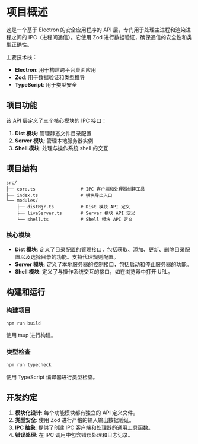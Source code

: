 # 项目概述

这是一个基于 Electron 的安全应用程序的 API 层，专门用于处理主进程和渲染进程之间的 IPC（进程间通信）。它使用 Zod 进行数据验证，确保通信的安全性和类型正确性。

主要技术栈：
- **Electron**: 用于构建跨平台桌面应用
- **Zod**: 用于数据验证和类型推导
- **TypeScript**: 用于类型安全

## 项目功能

该 API 层定义了三个核心模块的 IPC 接口：
1. **Dist 模块**: 管理静态文件目录配置
2. **Server 模块**: 管理本地服务器实例
3. **Shell 模块**: 处理与操作系统 shell 的交互

## 项目结构

```
src/
├── core.ts                 # IPC 客户端和处理器创建工具
├── index.ts                # 模块导出入口
└── modules/
    ├── distMgr.ts          # Dist 模块 API 定义
    ├── liveServer.ts       # Server 模块 API 定义
    └── shell.ts            # Shell 模块 API 定义
```

### 核心模块

- **Dist 模块**: 定义了目录配置的管理接口，包括获取、添加、更新、删除目录配置以及选择目录的功能。支持代理规则配置。
- **Server 模块**: 定义了本地服务器的控制接口，包括启动和停止服务器的功能。
- **Shell 模块**: 定义了与操作系统交互的接口，如在浏览器中打开 URL。

## 构建和运行

### 构建项目
```bash
npm run build
```
使用 tsup 进行构建。

### 类型检查
```bash
npm run typecheck
```
使用 TypeScript 编译器进行类型检查。

## 开发约定

1. **模块化设计**: 每个功能模块都有独立的 API 定义文件。
2. **类型安全**: 使用 Zod 进行严格的输入输出数据验证。
3. **IPC 抽象**: 提供了创建 IPC 客户端和处理器的通用工具函数。
4. **错误处理**: 在 IPC 调用中包含错误处理和日志记录。
